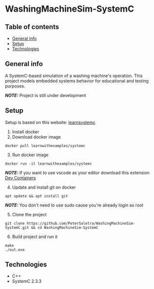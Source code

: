 # WashingMachineSim-SystemC

## Table of contents
* [General info](#general-info)
* [Setup](#setup)
* [Technologies](#technologies)

## General info
A SystemC-based simulation of a washing machine's operation. This project models embedded systems behavior for educational and testing purposes.

**_NOTE:_**  Project is still under development

## Setup

Setup is based on this website: [learnsystemc](https://www.learnsystemc.com/setup/docker)

1. Install docker
2. Download docker image
```
docker pull learnwithexamples/systemc
```
3. Run docker image
```
docker run -it learnwithexamples/systemc
```

**_NOTE:_** If you want to use vscode as your editor download this extension [Dev Containers](https://marketplace.visualstudio.com/items?itemName=ms-vscode-remote.remote-containers)

4. Update and install git on docker

```
apt update && apt install git
```

**_NOTE:_** You don't need to use sudo cause you're already login as root

5. Clone the project
```
git clone https://github.com/PeterSaletra/WashingMachineSim-SystemC.git && cd WashingMachineSim-SystemC
```

6. Build project and run it
```
make
./out.exe
```

## Technologies
- C++
- SystemC 2.3.3
